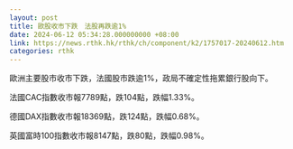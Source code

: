 ```yaml
---
layout: post
title: 歐股收市下跌　法股再跌逾1%
date: 2024-06-12 05:34:28.000000000 +08:00
link: https://news.rthk.hk/rthk/ch/component/k2/1757017-20240612.htm
categories: rthk
---
```


歐洲主要股市收市下跌，法國股市跌逾1%，政局不確定性拖累銀行股向下。

法國CAC指數收市報7789點，跌104點，跌幅1.33%。

德國DAX指數收市報18369點，跌124點，跌幅0.68%。

英國富時100指數收市報8147點，跌80點，跌幅0.98%。
